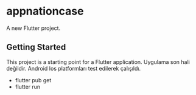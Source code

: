 # appnationcase

A new Flutter project.

## Getting Started

This project is a starting point for a Flutter application.
Uygulama son hali değildir. Android Ios platformları test edilerek çalışıldı.

- flutter pub get
- flutter run
